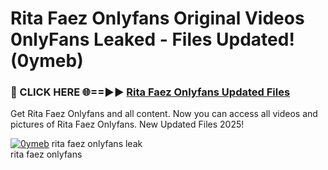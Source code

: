 # Rita Faez Onlyfans Original Videos 0nlyFans Leaked - Files Updated! (0ymeb)

<h3>🔴 CLICK HERE 🌐==►► <a href="https://tinyurl.com/3hn5wdd3" rel="nofollow">Rita Faez Onlyfans Updated Files</a></h3>

Get Rita Faez Onlyfans and all content. Now you can access all videos and pictures of Rita Faez Onlyfans. New Updated Files 2025!

[![0ymeb](https://i.imgur.com/4HnBqBT.gif)](https://tinyurl.com/3hn5wdd3)
rita faez onlyfans leak<br>
rita faez onlyfans